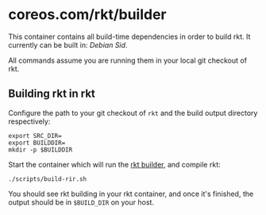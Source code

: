 # coreos.com/rkt/builder

This container contains all build-time dependencies in order to build rkt.
It currently can be built in: _Debian Sid_.

All commands assume you are running them in your local git checkout of rkt.

## Building rkt in rkt

Configure the path to your git checkout of `rkt` and the build output directory respectively:

```
export SRC_DIR=
export BUILDDIR=
mkdir -p $BUILDDIR
```

Start the container which will run the [rkt builder](https://github.com/coreos/rkt-builder), and compile rkt:
```
./scripts/build-rir.sh
```

You should see rkt building in your rkt container, and once it's finished, the output should be in `$BUILD_DIR` on your host.
